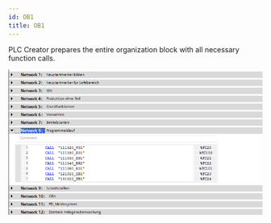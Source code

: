 ```yaml
---
id: OB1
title: OB1
---
```

PLC Creator prepares the entire organization block with all necessary function calls.

![img](../../../../assets/docs/generation/programBlocks/ob/OB1.jpg)
